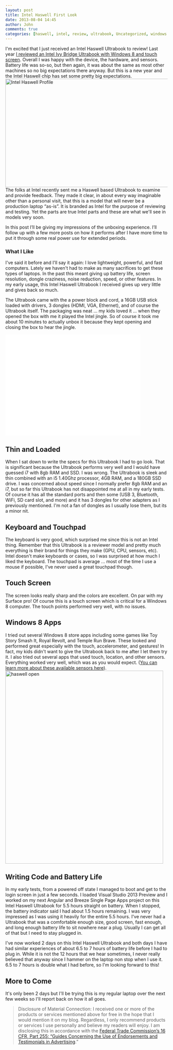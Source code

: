 ```yaml
---
layout: post
title: Intel Haswell First Look
date: 2013-08-04 14:45
author: John
comments: true
categories: [haswell, intel, review, ultrabook, Uncategorized, windows 8]
---
```

I'm excited that I just received an Intel Haswell Ultrabook to review! Last year <a href="http://www.johnpapa.net/win8sensors/" target="_blank">I reviewed an Intel Ivy Bridge Ultrabook with Windows 8 and touch screen</a>. Overall I was happy with the device, the hardware, and sensors. Battery life was so-so, but then again, it was about the same as most other machines so no big expectations there anyway. But this is a new year and the Intel Haswell chip has set some pretty big expectations. 
<img src="http://www.johnpapa.net/wp-content/uploads/2013/08/WP_20130804_010.jpg" alt="Intel Haswell Profile" width="554" height="337" class="aligncenter size-full wp-image-19311" />
The folks at Intel recently sent me a Haswell based Ultrabook to examine and provide feedback. They made it clear, in about every way imaginable other than a personal visit, that this is a model that will never be a production laptop “as-is”. It is branded as Intel for the purpose of reviewing and testing. Yet the parts are true Intel parts and these are what we'll see in models very soon. 

In this post I’ll be giving my impressions of the unboxing experience. I’ll follow up with a few more posts on how it performs after I have more time to put it through some real power use for extended periods.

<h3>What I Like</h3>
I've said it before and I'll say it again: I love lightweight, powerful, and fast computers. Lately we haven't had to make as many sacrifices to get these types of laptops. In the past this meant giving up battery life, screen resolution, dongle craziness, noise reduction, speed, or other features. In my early usage, this Intel Haswell Ultrabook I received gives up very little and gives back so much.

The Ultrabook came with the a power block and cord, a 16GB USB stick loaded with drivers, 3 dongles (HDMI, VGA, Ethernet), and of course the Ultrabook itself. The packaging was neat ... my kids loved it ... when they opened the box with me it played the Intel jingle. So of course it took me about 10 minutes to actually unbox it because they kept opening and closing the box to hear the jingle. 

<iframe width="420" height="315" src="//www.youtube.com/embed/0VIITf_iLoE" frameborder="0" allowfullscreen></iframe>

<h2>Thin and Loaded</h2>
When I sat down to write the specs for this Ultrabook I had to go look. That is significant because the Ultrabook performs very well and I would have guessed i7 with 8gb RAM and SSD. I was wrong. The Ultrabook is sleek and thin combined with an i5 1.40Ghz processor, 4GB RAM, and a 180GB SSD drive. I was concerned about speed since I normally prefer 8gb RAM and an i7, but so far this Ultrabook has not disappointed me at all in my early tests. Of course it has all the standard ports and then some (USB 3, Bluetooth, WiFi, SD card slot, and more) and it has 3 dongles for other adapters as I previously mentioned. I'm not a fan of dongles as I usually lose them, but its a minor nit.

<h2>Keyboard and Touchpad</h2>
The keyboard is very good, which surprised me since this is not an Intel thing. Remember that this Ultrabook is a reviewer model and pretty much everything is their brand for things they make (GPU, CPU, sensors, etc). Intel doesn't make keyboards or cases, so I was surprised at how much I liked the keyboard. The touchpad is average ... most of the time I use a mouse if possible, I've never used a great touchpad though.

<h2>Touch Screen</h2>
The screen looks really sharp and the colors are excellent. On par with my Surface pro! Of course this is a touch screen which is critical for a Windows 8 computer. The touch points performed very well, with no issues. 

<h2>Windows 8 Apps</h2>
I tried out several Windows 8 store apps including some games like Toy Story Smash It, Royal Revolt, and Temple Run Brave. These looked and performed great especially with the touch, accelerometer, and gestures! In fact, my kids didn't want to give the Ultrabook back to me after I let them try it. I also tried out several apps that used touch, location, and other sensors. Everything worked very well, which was as you would expect. (<a href="http://software.intel.com/en-us/articles/ultrabook-and-tablet-windows-8-sensors-development-guide/">You can learn more about these available sensors here</a>).
<img src="http://www.johnpapa.net/wp-content/uploads/2013/08/WP_20130804_0051-490x600.jpg" alt="haswell open" width="490" height="600" class="aligncenter size-large wp-image-19371" />
<h2>Writing Code and Battery Life</h2>
In my early tests, from a powered off state I managed to boot and get to the login screen in just a few seconds. I loaded Visual Studio 2013 Preview and I worked on my next Angular and Breeze Single Page Apps project on this Intel Haswell Ultrabook for 5.5 hours straight on battery. When I stopped, the battery indicator said I had about 1.5 hours remaining. I was very impressed as I was using it heavily for the entire 5.5 hours. I've never had a Ultrabook that was a comfortable enough size, good screen, fast enough, and long enough battery life to sit nowhere near a plug. Usually I can get all of that but I need to stay plugged in. 

I've now worked 2 days on this Intel Haswell Ultrabook and both days I have had similar experiences of about 6.5 to 7 hours of battery life before I had to plug in. While it is not the 12 hours that we hear sometimes, I never really believed that anyway since I hammer on the laptop non stop when I use it. 6.5 to 7 hours is double what I had before, so I'm looking forward to this!

<h2>More to Come</h2>
It's only been 2 days but I'll be trying this is my regular laptop over the next few weeks so I'll report back on how it all goes.

<blockquote>Disclosure of Material Connection: I received one or more of the products or services mentioned above for free in the hope that I would mention it on my blog. Regardless, I only recommend products or services I use personally and believe my readers will enjoy. I am disclosing this in accordance with the <a href="http://www.gpo.gov/fdsys/pkg/CFR-2003-title16-vol1/content-detail.html">Federal Trade Commission’s 16 CFR, Part 255: “Guides Concerning the Use of Endorsements and Testimonials in Advertising</a>.”</blockquote>

<div data-type="ad" data-publisher="lqm.johnpapa.site" data-zone="ron" data-format="1×1"></div>  
